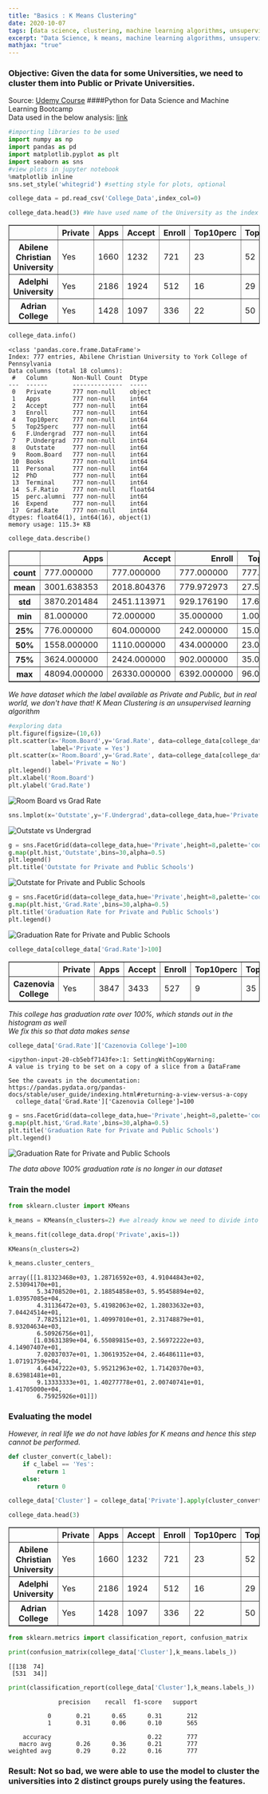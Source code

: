 ```yaml
---
title: "Basics : K Means Clustering"
date: 2020-10-07
tags: [data science, clustering, machine learning algorithms, unsupervised learning]
excerpt: "Data Science, k means, machine learning algorithms, unsupervised"
mathjax: "true"
---
```



### Objective: Given the data for some Universities, we need to cluster them into Public or Private Universities.
Source: [Udemy Course](https://www.udemy.com/course/python-for-data-science-and-machine-learning-bootcamp/) ####Python for Data Science and Machine Learning Bootcamp  
Data used in the below analysis: [link](https://github.com/Vanya-16/DataSets/blob/master/College_Data)


```python
#importing libraries to be used
import numpy as np
import pandas as pd
import matplotlib.pyplot as plt
import seaborn as sns
#view plots in jupyter notebook
%matplotlib inline
sns.set_style('whitegrid') #setting style for plots, optional
```


```python
college_data = pd.read_csv('College_Data',index_col=0)
```


```python
college_data.head(3) #We have used name of the University as the index
```




<div>
<style scoped>
    .dataframe tbody tr th:only-of-type {
        vertical-align: middle;
    }

    .dataframe tbody tr th {
        vertical-align: top;
    }

    .dataframe thead th {
        text-align: right;
    }
</style>
<table border="1" class="dataframe">
  <thead>
    <tr style="text-align: right;">
      <th></th>
      <th>Private</th>
      <th>Apps</th>
      <th>Accept</th>
      <th>Enroll</th>
      <th>Top10perc</th>
      <th>Top25perc</th>
      <th>F.Undergrad</th>
      <th>P.Undergrad</th>
      <th>Outstate</th>
      <th>Room.Board</th>
      <th>Books</th>
      <th>Personal</th>
      <th>PhD</th>
      <th>Terminal</th>
      <th>S.F.Ratio</th>
      <th>perc.alumni</th>
      <th>Expend</th>
      <th>Grad.Rate</th>
    </tr>
  </thead>
  <tbody>
    <tr>
      <th>Abilene Christian University</th>
      <td>Yes</td>
      <td>1660</td>
      <td>1232</td>
      <td>721</td>
      <td>23</td>
      <td>52</td>
      <td>2885</td>
      <td>537</td>
      <td>7440</td>
      <td>3300</td>
      <td>450</td>
      <td>2200</td>
      <td>70</td>
      <td>78</td>
      <td>18.1</td>
      <td>12</td>
      <td>7041</td>
      <td>60</td>
    </tr>
    <tr>
      <th>Adelphi University</th>
      <td>Yes</td>
      <td>2186</td>
      <td>1924</td>
      <td>512</td>
      <td>16</td>
      <td>29</td>
      <td>2683</td>
      <td>1227</td>
      <td>12280</td>
      <td>6450</td>
      <td>750</td>
      <td>1500</td>
      <td>29</td>
      <td>30</td>
      <td>12.2</td>
      <td>16</td>
      <td>10527</td>
      <td>56</td>
    </tr>
    <tr>
      <th>Adrian College</th>
      <td>Yes</td>
      <td>1428</td>
      <td>1097</td>
      <td>336</td>
      <td>22</td>
      <td>50</td>
      <td>1036</td>
      <td>99</td>
      <td>11250</td>
      <td>3750</td>
      <td>400</td>
      <td>1165</td>
      <td>53</td>
      <td>66</td>
      <td>12.9</td>
      <td>30</td>
      <td>8735</td>
      <td>54</td>
    </tr>
  </tbody>
</table>
</div>




```python
college_data.info()
```

    <class 'pandas.core.frame.DataFrame'>
    Index: 777 entries, Abilene Christian University to York College of Pennsylvania
    Data columns (total 18 columns):
     #   Column       Non-Null Count  Dtype  
    ---  ------       --------------  -----  
     0   Private      777 non-null    object
     1   Apps         777 non-null    int64  
     2   Accept       777 non-null    int64  
     3   Enroll       777 non-null    int64  
     4   Top10perc    777 non-null    int64  
     5   Top25perc    777 non-null    int64  
     6   F.Undergrad  777 non-null    int64  
     7   P.Undergrad  777 non-null    int64  
     8   Outstate     777 non-null    int64  
     9   Room.Board   777 non-null    int64  
     10  Books        777 non-null    int64  
     11  Personal     777 non-null    int64  
     12  PhD          777 non-null    int64  
     13  Terminal     777 non-null    int64  
     14  S.F.Ratio    777 non-null    float64
     15  perc.alumni  777 non-null    int64  
     16  Expend       777 non-null    int64  
     17  Grad.Rate    777 non-null    int64  
    dtypes: float64(1), int64(16), object(1)
    memory usage: 115.3+ KB



```python
college_data.describe()
```




<div>
<style scoped>
    .dataframe tbody tr th:only-of-type {
        vertical-align: middle;
    }

    .dataframe tbody tr th {
        vertical-align: top;
    }

    .dataframe thead th {
        text-align: right;
    }
</style>
<table border="1" class="dataframe">
  <thead>
    <tr style="text-align: right;">
      <th></th>
      <th>Apps</th>
      <th>Accept</th>
      <th>Enroll</th>
      <th>Top10perc</th>
      <th>Top25perc</th>
      <th>F.Undergrad</th>
      <th>P.Undergrad</th>
      <th>Outstate</th>
      <th>Room.Board</th>
      <th>Books</th>
      <th>Personal</th>
      <th>PhD</th>
      <th>Terminal</th>
      <th>S.F.Ratio</th>
      <th>perc.alumni</th>
      <th>Expend</th>
      <th>Grad.Rate</th>
    </tr>
  </thead>
  <tbody>
    <tr>
      <th>count</th>
      <td>777.000000</td>
      <td>777.000000</td>
      <td>777.000000</td>
      <td>777.000000</td>
      <td>777.000000</td>
      <td>777.000000</td>
      <td>777.000000</td>
      <td>777.000000</td>
      <td>777.000000</td>
      <td>777.000000</td>
      <td>777.000000</td>
      <td>777.000000</td>
      <td>777.000000</td>
      <td>777.000000</td>
      <td>777.000000</td>
      <td>777.000000</td>
      <td>777.00000</td>
    </tr>
    <tr>
      <th>mean</th>
      <td>3001.638353</td>
      <td>2018.804376</td>
      <td>779.972973</td>
      <td>27.558559</td>
      <td>55.796654</td>
      <td>3699.907336</td>
      <td>855.298584</td>
      <td>10440.669241</td>
      <td>4357.526384</td>
      <td>549.380952</td>
      <td>1340.642214</td>
      <td>72.660232</td>
      <td>79.702703</td>
      <td>14.089704</td>
      <td>22.743887</td>
      <td>9660.171171</td>
      <td>65.46332</td>
    </tr>
    <tr>
      <th>std</th>
      <td>3870.201484</td>
      <td>2451.113971</td>
      <td>929.176190</td>
      <td>17.640364</td>
      <td>19.804778</td>
      <td>4850.420531</td>
      <td>1522.431887</td>
      <td>4023.016484</td>
      <td>1096.696416</td>
      <td>165.105360</td>
      <td>677.071454</td>
      <td>16.328155</td>
      <td>14.722359</td>
      <td>3.958349</td>
      <td>12.391801</td>
      <td>5221.768440</td>
      <td>17.17771</td>
    </tr>
    <tr>
      <th>min</th>
      <td>81.000000</td>
      <td>72.000000</td>
      <td>35.000000</td>
      <td>1.000000</td>
      <td>9.000000</td>
      <td>139.000000</td>
      <td>1.000000</td>
      <td>2340.000000</td>
      <td>1780.000000</td>
      <td>96.000000</td>
      <td>250.000000</td>
      <td>8.000000</td>
      <td>24.000000</td>
      <td>2.500000</td>
      <td>0.000000</td>
      <td>3186.000000</td>
      <td>10.00000</td>
    </tr>
    <tr>
      <th>25%</th>
      <td>776.000000</td>
      <td>604.000000</td>
      <td>242.000000</td>
      <td>15.000000</td>
      <td>41.000000</td>
      <td>992.000000</td>
      <td>95.000000</td>
      <td>7320.000000</td>
      <td>3597.000000</td>
      <td>470.000000</td>
      <td>850.000000</td>
      <td>62.000000</td>
      <td>71.000000</td>
      <td>11.500000</td>
      <td>13.000000</td>
      <td>6751.000000</td>
      <td>53.00000</td>
    </tr>
    <tr>
      <th>50%</th>
      <td>1558.000000</td>
      <td>1110.000000</td>
      <td>434.000000</td>
      <td>23.000000</td>
      <td>54.000000</td>
      <td>1707.000000</td>
      <td>353.000000</td>
      <td>9990.000000</td>
      <td>4200.000000</td>
      <td>500.000000</td>
      <td>1200.000000</td>
      <td>75.000000</td>
      <td>82.000000</td>
      <td>13.600000</td>
      <td>21.000000</td>
      <td>8377.000000</td>
      <td>65.00000</td>
    </tr>
    <tr>
      <th>75%</th>
      <td>3624.000000</td>
      <td>2424.000000</td>
      <td>902.000000</td>
      <td>35.000000</td>
      <td>69.000000</td>
      <td>4005.000000</td>
      <td>967.000000</td>
      <td>12925.000000</td>
      <td>5050.000000</td>
      <td>600.000000</td>
      <td>1700.000000</td>
      <td>85.000000</td>
      <td>92.000000</td>
      <td>16.500000</td>
      <td>31.000000</td>
      <td>10830.000000</td>
      <td>78.00000</td>
    </tr>
    <tr>
      <th>max</th>
      <td>48094.000000</td>
      <td>26330.000000</td>
      <td>6392.000000</td>
      <td>96.000000</td>
      <td>100.000000</td>
      <td>31643.000000</td>
      <td>21836.000000</td>
      <td>21700.000000</td>
      <td>8124.000000</td>
      <td>2340.000000</td>
      <td>6800.000000</td>
      <td>103.000000</td>
      <td>100.000000</td>
      <td>39.800000</td>
      <td>64.000000</td>
      <td>56233.000000</td>
      <td>118.00000</td>
    </tr>
  </tbody>
</table>
</div>



_We have dataset which the label available as Private and Public, but in real world, we don't have that! K Mean Clustering is an unsupervised learning algorithm_


```python
#exploring data
plt.figure(figsize=(10,6))
plt.scatter(x='Room.Board',y='Grad.Rate', data=college_data[college_data['Private']=='Yes'],
            label='Private = Yes')
plt.scatter(x='Room.Board',y='Grad.Rate', data=college_data[college_data['Private']!='Yes'],
            label='Private = No')
plt.legend()
plt.xlabel('Room.Board')
plt.ylabel('Grad.Rate')
```


<img src="{{ site.url }}{{ site.baseurl }}/images/KMeans/scatter_Kmeans.png" alt="Room Board vs Grad Rate">



```python
sns.lmplot(x='Outstate',y='F.Undergrad',data=college_data,hue='Private',fit_reg=False, palette='coolwarm',height=5,aspect=2)
```




<img src="{{ site.url }}{{ site.baseurl }}/images/KMeans/lmplot_Kmeans.png" alt="Outstate vs Undergrad">



```python
g = sns.FacetGrid(data=college_data,hue='Private',height=8,palette='coolwarm',aspect=2)
g.map(plt.hist,'Outstate',bins=30,alpha=0.5)
plt.legend()
plt.title('Outstate for Private and Public Schools')
```



<img src="{{ site.url }}{{ site.baseurl }}/images/KMeans/hist_Kmeans.png" alt="Outstate for Private and Public Schools">



```python
g = sns.FacetGrid(data=college_data,hue='Private',height=8,palette='coolwarm',aspect=2)
g.map(plt.hist,'Grad.Rate',bins=30,alpha=0.5)
plt.title('Graduation Rate for Private and Public Schools')
plt.legend()
```


<img src="{{ site.url }}{{ site.baseurl }}/images/KMeans/hist2_Kmeans.png" alt="Graduation Rate for Private and Public Schools">



```python
college_data[college_data['Grad.Rate']>100]
```




<div>
<style scoped>
    .dataframe tbody tr th:only-of-type {
        vertical-align: middle;
    }

    .dataframe tbody tr th {
        vertical-align: top;
    }

    .dataframe thead th {
        text-align: right;
    }
</style>
<table border="1" class="dataframe">
  <thead>
    <tr style="text-align: right;">
      <th></th>
      <th>Private</th>
      <th>Apps</th>
      <th>Accept</th>
      <th>Enroll</th>
      <th>Top10perc</th>
      <th>Top25perc</th>
      <th>F.Undergrad</th>
      <th>P.Undergrad</th>
      <th>Outstate</th>
      <th>Room.Board</th>
      <th>Books</th>
      <th>Personal</th>
      <th>PhD</th>
      <th>Terminal</th>
      <th>S.F.Ratio</th>
      <th>perc.alumni</th>
      <th>Expend</th>
      <th>Grad.Rate</th>
    </tr>
  </thead>
  <tbody>
    <tr>
      <th>Cazenovia College</th>
      <td>Yes</td>
      <td>3847</td>
      <td>3433</td>
      <td>527</td>
      <td>9</td>
      <td>35</td>
      <td>1010</td>
      <td>12</td>
      <td>9384</td>
      <td>4840</td>
      <td>600</td>
      <td>500</td>
      <td>22</td>
      <td>47</td>
      <td>14.3</td>
      <td>20</td>
      <td>7697</td>
      <td>118</td>
    </tr>
  </tbody>
</table>
</div>



_This college has graduation rate over 100%, which stands out in the histogram as well_  
_We fix this so that data makes sense_


```python
college_data['Grad.Rate']['Cazenovia College']=100
```

    <ipython-input-20-cb5ebf7143fe>:1: SettingWithCopyWarning:
    A value is trying to be set on a copy of a slice from a DataFrame

    See the caveats in the documentation: https://pandas.pydata.org/pandas-docs/stable/user_guide/indexing.html#returning-a-view-versus-a-copy
      college_data['Grad.Rate']['Cazenovia College']=100



```python
g = sns.FacetGrid(data=college_data,hue='Private',height=8,palette='coolwarm',aspect=2)
g.map(plt.hist,'Grad.Rate',bins=30,alpha=0.5)
plt.title('Graduation Rate for Private and Public Schools')
plt.legend()
```


<img src="{{ site.url }}{{ site.baseurl }}/images/KMeans/hist2_Kmeans.png" alt="Graduation Rate for Private and Public Schools">


_The data above 100% graduation rate is no longer in our dataset_

### Train the model


```python
from sklearn.cluster import KMeans
```


```python
k_means = KMeans(n_clusters=2) #we already know we need to divide into Public and private: 2 clusters
```


```python
k_means.fit(college_data.drop('Private',axis=1))
```




    KMeans(n_clusters=2)




```python
k_means.cluster_centers_
```




    array([[1.81323468e+03, 1.28716592e+03, 4.91044843e+02, 2.53094170e+01,
            5.34708520e+01, 2.18854858e+03, 5.95458894e+02, 1.03957085e+04,
            4.31136472e+03, 5.41982063e+02, 1.28033632e+03, 7.04424514e+01,
            7.78251121e+01, 1.40997010e+01, 2.31748879e+01, 8.93204634e+03,
            6.50926756e+01],
           [1.03631389e+04, 6.55089815e+03, 2.56972222e+03, 4.14907407e+01,
            7.02037037e+01, 1.30619352e+04, 2.46486111e+03, 1.07191759e+04,
            4.64347222e+03, 5.95212963e+02, 1.71420370e+03, 8.63981481e+01,
            9.13333333e+01, 1.40277778e+01, 2.00740741e+01, 1.41705000e+04,
            6.75925926e+01]])



### Evaluating the model  
_However, in real life we do not have lables for K means and hence this step cannot be performed._


```python
def cluster_convert(c_label):
    if c_label == 'Yes':
        return 1
    else:
        return 0
```


```python
college_data['Cluster'] = college_data['Private'].apply(cluster_convert)
```


```python
college_data.head(3)
```




<div>
<style scoped>
    .dataframe tbody tr th:only-of-type {
        vertical-align: middle;
    }

    .dataframe tbody tr th {
        vertical-align: top;
    }

    .dataframe thead th {
        text-align: right;
    }
</style>
<table border="1" class="dataframe">
  <thead>
    <tr style="text-align: right;">
      <th></th>
      <th>Private</th>
      <th>Apps</th>
      <th>Accept</th>
      <th>Enroll</th>
      <th>Top10perc</th>
      <th>Top25perc</th>
      <th>F.Undergrad</th>
      <th>P.Undergrad</th>
      <th>Outstate</th>
      <th>Room.Board</th>
      <th>Books</th>
      <th>Personal</th>
      <th>PhD</th>
      <th>Terminal</th>
      <th>S.F.Ratio</th>
      <th>perc.alumni</th>
      <th>Expend</th>
      <th>Grad.Rate</th>
      <th>Cluster</th>
    </tr>
  </thead>
  <tbody>
    <tr>
      <th>Abilene Christian University</th>
      <td>Yes</td>
      <td>1660</td>
      <td>1232</td>
      <td>721</td>
      <td>23</td>
      <td>52</td>
      <td>2885</td>
      <td>537</td>
      <td>7440</td>
      <td>3300</td>
      <td>450</td>
      <td>2200</td>
      <td>70</td>
      <td>78</td>
      <td>18.1</td>
      <td>12</td>
      <td>7041</td>
      <td>60</td>
      <td>1</td>
    </tr>
    <tr>
      <th>Adelphi University</th>
      <td>Yes</td>
      <td>2186</td>
      <td>1924</td>
      <td>512</td>
      <td>16</td>
      <td>29</td>
      <td>2683</td>
      <td>1227</td>
      <td>12280</td>
      <td>6450</td>
      <td>750</td>
      <td>1500</td>
      <td>29</td>
      <td>30</td>
      <td>12.2</td>
      <td>16</td>
      <td>10527</td>
      <td>56</td>
      <td>1</td>
    </tr>
    <tr>
      <th>Adrian College</th>
      <td>Yes</td>
      <td>1428</td>
      <td>1097</td>
      <td>336</td>
      <td>22</td>
      <td>50</td>
      <td>1036</td>
      <td>99</td>
      <td>11250</td>
      <td>3750</td>
      <td>400</td>
      <td>1165</td>
      <td>53</td>
      <td>66</td>
      <td>12.9</td>
      <td>30</td>
      <td>8735</td>
      <td>54</td>
      <td>1</td>
    </tr>
  </tbody>
</table>
</div>




```python
from sklearn.metrics import classification_report, confusion_matrix
```


```python
print(confusion_matrix(college_data['Cluster'],k_means.labels_))
```

    [[138  74]
     [531  34]]



```python
print(classification_report(college_data['Cluster'],k_means.labels_))
```

                  precision    recall  f1-score   support

               0       0.21      0.65      0.31       212
               1       0.31      0.06      0.10       565

        accuracy                           0.22       777
       macro avg       0.26      0.36      0.21       777
    weighted avg       0.29      0.22      0.16       777



### Result: Not so bad, we were able to use the model to cluster the universities into 2 distinct groups purely using the features.
